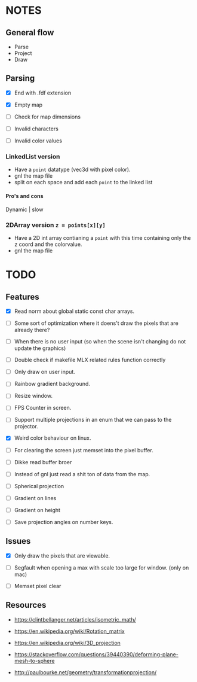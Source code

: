 # NOTES

## General flow
* Parse
* Project
* Draw


## Parsing
- [x] End with .fdf extension
- [x] Empty map
- [ ] Check for map dimensions
- [ ] Invalid characters
- [ ] Invalid color values


### LinkedList version
* Have a `point` datatype (vec3d with pixel color).
* gnl the map file
* split on each space and add each `point` to the linked list

#### Pro's and cons
Dynamic | slow


### 2DArray version `z = points[x][y]`
* Have a 2D int array contianing a `point` with this time containing only the z coord and the colorvalue.
* gnl the map file





# TODO
## Features
- [x] Read norm about global static const char arrays.
- [ ] Some sort of optimization where it doens't draw the pixels that are already there?
- [ ] When there is no user input (so when the scene isn't changing do not update the graphics)
- [ ] Double check if makefile MLX related rules function correctly 
- [ ] Only draw on user input.
- [ ] Rainbow gradient background.
- [ ] Resize window.
- [ ] FPS Counter in screen.
- [ ] Support multiple projections in an enum that we can pass to the projector.
- [x] Weird color behaviour on linux.
- [ ] For clearing the screen just memset into the pixel buffer.
- [ ] Dikke read buffer broer
- [ ] Instead of gnl just read a shit ton of data from the map.
- [ ] Spherical projection
- [ ] Gradient on lines
- [ ] Gradient on height
- [ ] Save projection angles on number keys.


## Issues
- [x] Only draw the pixels that are viewable.
- [ ] Segfault when opening a max with scale too large for window. (only on mac)
- [ ] Memset pixel clear


## Resources
* https://clintbellanger.net/articles/isometric_math/
* https://en.wikipedia.org/wiki/Rotation_matrix
* https://en.wikipedia.org/wiki/3D_projection


* https://stackoverflow.com/questions/39440390/deforming-plane-mesh-to-sphere
* http://paulbourke.net/geometry/transformationprojection/
